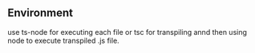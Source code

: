 ## Environment

use ts-node for executing each file or tsc for transpiling annd then using node to execute transpiled .js file.